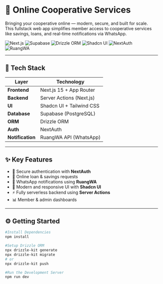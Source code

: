 # 🚀 Online Cooperative Services

Bringing your cooperative online — modern, secure, and built for scale.  
This fullstack web app simplifies member access to cooperative services like savings, loans, and real-time notifications via WhatsApp.

![Next.js](https://img.shields.io/badge/Next.js-15-blue?logo=nextdotjs)
![Supabase](https://img.shields.io/badge/Supabase-PostgreSQL-green?logo=supabase)
![Drizzle ORM](https://img.shields.io/badge/Drizzle-ORM-lightblue)
![Shadcn UI](https://img.shields.io/badge/UI-Shadcn-purple)
![NextAuth](https://img.shields.io/badge/Auth-NextAuth-black)
![RuangWA](https://img.shields.io/badge/Notification-RuangWA-success)

---

## 🧰 Tech Stack

| Layer            | Technology               |
| ---------------- | ------------------------ |
| **Frontend**     | Next.js 15 + App Router  |
| **Backend**      | Server Actions (Next.js) |
| **UI**           | Shadcn UI + Tailwind CSS |
| **Database**     | Supabase (PostgreSQL)    |
| **ORM**          | Drizzle ORM              |
| **Auth**         | NextAuth                 |
| **Notification** | RuangWA API (WhatsApp)   |

---

## ✨ Key Features

- 🔐 Secure authentication with **NextAuth**
- 🧾 Online loan & savings requests
- 📱 WhatsApp notifications using **RuangWA**
- 🎨 Modern and responsive UI with **Shadcn UI**
- ⚡ Fully serverless backend using **Server Actions**
- 📊 Member & admin dashboards

---

## ⚙️ Getting Started

```bash
#Install Dependencies
npm install

#Setup Drizzle ORM
npx drizzle-kit generate
npx drizzle-kit migrate
# or
npx drizzle-kit push

#Run the Development Server
npm run dev

```

